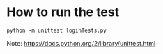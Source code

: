 # How to run the test

```
python -m unittest loginTests.py
```

Note: https://docs.python.org/2/library/unittest.html
